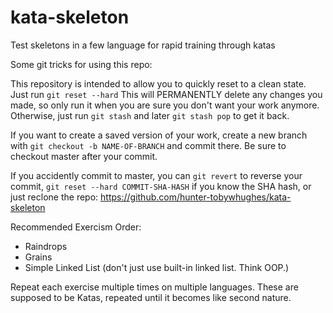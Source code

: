 # kata-skeleton
Test skeletons in a few language for rapid training through katas

Some git tricks for using this repo:

This repository is intended to allow you to quickly reset to a clean state. 
Just run `git reset --hard`
This will PERMANENTLY delete any changes you made, so only run it when you are sure you don't want your work anymore. Otherwise, just run `git stash` and later `git stash pop` to get it back.

If you want to create a saved version of your work, create a new branch with `git checkout -b NAME-OF-BRANCH` and commit there. Be sure to checkout master after your commit.

If you accidently commit to master, you can `git revert` to reverse your commit, `git reset --hard COMMIT-SHA-HASH` if you know the SHA hash, or just reclone the repo: https://github.com/hunter-tobywhughes/kata-skeleton

Recommended Exercism Order:
- Raindrops
- Grains
- Simple Linked List (don't just use built-in linked list. Think OOP.)

Repeat each exercise multiple times on multiple languages. These are supposed to be Katas, repeated until it becomes like second nature.